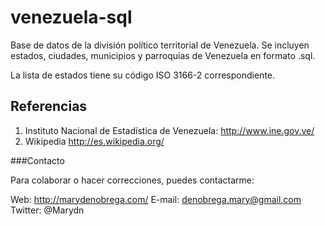 venezuela-sql
=============

Base de datos de la división político territorial de Venezuela. Se incluyen estados, ciudades, municipios y parroquias de Venezuela en formato .sql.

La lista de estados tiene su código ISO 3166-2 correspondiente.


Referencias
-----------

1. Instituto Nacional de Estadística de Venezuela: http://www.ine.gov.ve/
2. Wikipedia http://es.wikipedia.org/

###Contacto

Para colaborar o hacer correcciones, puedes contactarme:

Web: http://marydenobrega.com/
E-mail: denobrega.mary@gmail.com
Twitter: @Marydn